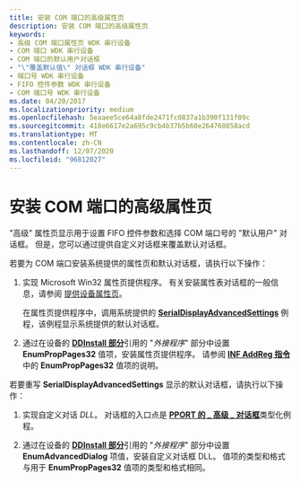 ```yaml
---
title: 安装 COM 端口的高级属性页
description: 安装 COM 端口的高级属性页
keywords:
- 高级 COM 端口属性页 WDK 串行设备
- COM 端口 WDK 串行设备
- COM 端口的默认用户对话框
- "\"覆盖默认值\" 对话框 WDK 串行设备"
- 端口号 WDK 串行设备
- FIFO 控件参数 WDK 串行设备
- COM 端口号 WDK 串行设备
ms.date: 04/20/2017
ms.localizationpriority: medium
ms.openlocfilehash: 5eaaee5ce64a8fde2471fc0837a1b390f131f09c
ms.sourcegitcommit: 418e6617e2a695c9cb4b37b5b60e264760858acd
ms.translationtype: MT
ms.contentlocale: zh-CN
ms.lasthandoff: 12/07/2020
ms.locfileid: "96812027"
---
```

# <a name="installing-an-advanced-properties-page-for-a-com-port"></a>安装 COM 端口的高级属性页

"高级" 属性页显示用于设置 FIFO 控件参数和选择 COM 端口号的 "默认用户" 对话框。 但是，您可以通过提供自定义对话框来覆盖默认对话框。

若要为 COM 端口安装系统提供的属性页和默认对话框，请执行以下操作：

1. 实现 Microsoft Win32 属性页提供程序。 有关安装属性表对话框的一般信息，请参阅 [提供设备属性页](../install/overview-of-device-property-pages.md)。

    在属性页提供程序中，调用系统提供的 [**SerialDisplayAdvancedSettings**](/windows/win32/api/msports/nf-msports-serialdisplayadvancedsettings) 例程，该例程显示系统提供的默认对话框。

2. 通过在设备的 [**DDInstall 部分**](../install/inf-ddinstall-section.md)引用的 "*外接程序*" 部分中设置 **EnumPropPages32** 值项，安装属性页提供程序。 请参阅 [**INF AddReg 指令**](../install/inf-addreg-directive.md)中的 **EnumPropPages32** 值项的说明。

若要重写 **SerialDisplayAdvancedSettings** 显示的默认对话框，请执行以下操作：

1. 实现自定义对话 *DLL*。 对话框的入口点是 [**PPORT 的 \_ 高级 \_ 对话框**](/previous-versions/windows/hardware/drivers/ff546956(v=vs.85))类型化例程。

2. 通过在设备的 [**DDInstall 部分**](../install/inf-ddinstall-section.md)引用的 "*外接程序*" 部分中设置 **EnumAdvancedDialog** 项值，安装自定义对话框 DLL。 值项的类型和格式与用于 **EnumPropPages32** 值项的类型和格式相同。
